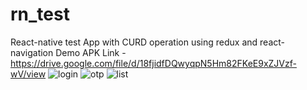 # rn_test
React-native test App with CURD operation using redux and react-navigation
Demo APK Link - https://drive.google.com/file/d/18fjidfDQwyqpN5Hm82FKeE9xZJVzf-wV/view
![login](https://user-images.githubusercontent.com/122077248/225224014-7ba28854-0f68-4afe-a442-871a17ef09fb.jpeg)
![otp](https://user-images.githubusercontent.com/122077248/225224061-9f26f2c9-ef72-4d17-bfb4-ce3a7b10efb7.jpeg)
![list](https://user-images.githubusercontent.com/122077248/225224090-80061960-c5d5-44a2-9c23-9015bff3cc2d.jpeg)
